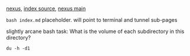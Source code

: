 [nexus](https://robfatland.github.io/nexus), [index source](https://github.com/robfatland/nexus/blob/gh-pages/index.md), 
[nexus main](https://github.com/robfatland/nexus/tree/main)


`bash index.md` placeholder. will point to terminal and tunnel sub-pages

slightly arcane bash task: What is the volume of each subdirectory in this directory?

```
du -h -d1
```
